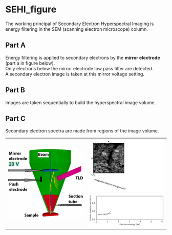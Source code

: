 # SEHI_figure

The working principal of Secondary Electron Hyperspectral Imaging is energy filtering in the SEM (scanning electron microscope) column.
<table>
   <tr>
      <td rowspan="2">
        <img src="https://github.com/operandos/SEHI_figure/blob/main/EF-SEM.gif" width="300"/>
        </td>
        <td> 
           <img src="https://github.com/operandos/SEHI_figure/blob/main/EF-SEM_1.gif" width="300"/> 
        </td>
     </td>
   </tr>
   <tr>
      <td> 
         <img src="https://github.com/operandos/SEHI_figure/blob/main/Spec.gif" width="300"/>
      </td>
   </tr>
  
## Part A
Energy filtering is applied to secondary electrons by the **mirror electrode** (part a in figure below).  
Only electrons below the mirror electrode low pass filter are detected.  
A secondary electron image is taken at this mirror voltage setting.  

## Part B
Images are taken sequentially to build the hyperspectral image volume.

## Part C
Secondary electron spectra are made from regions of the image volume.
